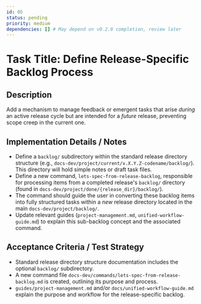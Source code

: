 ```yaml
---
id: 05
status: pending
priority: medium
dependencies: [] # May depend on v0.2.0 completion, review later
---
```


# Task Title: Define Release-Specific Backlog Process

## Description
Add a mechanism to manage feedback or emergent tasks that arise *during* an active release cycle but are intended for a *future* release, preventing scope creep in the current one.

## Implementation Details / Notes
- Define a `backlog/` subdirectory within the standard release directory structure (e.g., `docs-dev/project/current/v.X.Y.Z-codename/backlog/`). This directory will hold simple notes or draft task files.
- Define a new command, `lets-spec-from-release-backlog`, responsible for processing items from a completed release's `backlog/` directory (found in `docs-dev/project/done/{release_dir}/backlog/`).
- The command should guide the user in converting these backlog items into fully structured tasks within a *new* release directory located in the main `docs-dev/project/backlog/`.
- Update relevant guides (`project-management.md`, `unified-workflow-guide.md`) to explain this sub-backlog concept and the associated command.

## Acceptance Criteria / Test Strategy
- Standard release directory structure documentation includes the optional `backlog/` subdirectory.
- A new command file `docs-dev/commands/lets-spec-from-release-backlog.md` is created, outlining its purpose and process.
- `guides/project-management.md` and/or `docs/unified-workflow-guide.md` explain the purpose and workflow for the release-specific backlog.